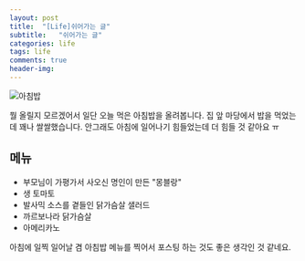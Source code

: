 ```yaml
---
layout: post
title:  "[Life]쉬어가는 글"
subtitle:   "쉬어가는 글"
categories: life
tags: life
comments: true
header-img:
---
```


![아침밥](https://user-images.githubusercontent.com/47618340/93706133-461c9f80-fb5e-11ea-91cd-3c8a878882e9.jpg)


뭘 올릴지 모르겠어서 일단 오늘 먹은 아침밥을 올려봅니다. 집 앞 마당에서 밥을 먹었는데 꽤나 쌀쌀했습니다. 안그래도 아침에 일어나기 힘들었는데 더 힘들 것 같아요 ㅠ 



## 메뉴

+ 부모님이 가평가서 사오신 명인이 만든 "몽블랑"
+ 생 토마토
+ 발사믹 소스를 곁들인 닭가슴살 샐러드
+ 까르보나라 닭가슴살
+ 아메리카노



아침에 일찍 일어날 겸 아침밥 메뉴를 찍어서 포스팅 하는 것도 좋은 생각인 것 같네요.